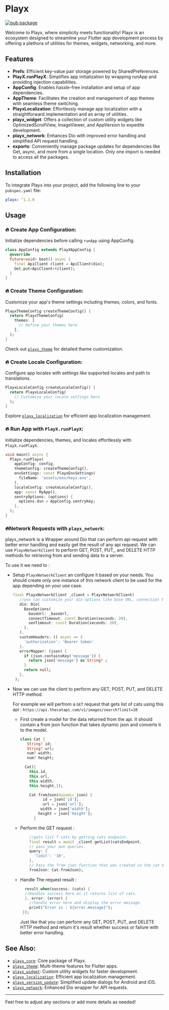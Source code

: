 
# Playx

[![pub package](https://img.shields.io/pub/v/playx.svg?color=1284C5)](https://pub.dev/packages/playx)

Welcome to Playx, where simplicity meets functionality! Playx is an ecosystem designed to streamline your Flutter app development process by offering a plethora of utilities for themes, widgets, networking, and more.

## Features
- **Prefs**: Efficient key-value pair storage powered by SharedPreferences.
- **PlayX.runPlayX**: Simplifies app initialization by wrapping runApp and providing injection capabilities.
- **AppConfig**: Enables hassle-free installation and setup of app dependencies.
- **AppTheme**: Facilitates the creation and management of app themes with seamless theme switching.
- **PlayxLocalization**: Effortlessly manage app localization with a straightforward implementation and an array of utilities.
- **playx_widget**: Offers a collection of custom utility widgets like OptimizedScrollView, ImageViewer, and AppVersion to expedite development.
- **playx_network**: Enhances Dio with improved error handling and simplified API request handling.
- **exports**: Conveniently manage package updates for dependencies like Get, async, and more from a single location. Only one import is needed to access all the packages.

## Installation
To integrate Playx into your project, add the following line to your `pubspec.yaml` file:

```yaml  
playx: ^1.1.0  
```  

## Usage
### 🔥 Create App Configuration:
Initialize dependencies before calling `runApp` using AppConfig.

```dart  
class AppConfig extends PlayXAppConfig {  
  @override  
  Future<void> boot() async {  
    final ApiClient client = ApiClient(dio);  
    Get.put<ApiClient>(client);  
  }  
}  
```  

### 🔥 Create Theme Configuration:
Customize your app's theme settings including themes, colors, and fonts.

```dart  
PlayxThemeConfig createThemeConfig() {  
  return PlayxThemeConfig(  
    themes: [  
      // Define your themes here  
    ],  
  );  
}  
```  
Check out [`playx_theme`](https://pub.dev/packages/playx_theme) for detailed theme customization.

### 🔥 Create Locale Configuration:
Configure app locales with settings like supported locales and path to translations.

```dart  
PlayxLocaleConfig createLocaleConfig() {  
  return PlayxLocaleConfig(  
    // Customize your locale settings here  
  );  
}  
```  
Explore [`playx_localization`](https://pub.dev/packages/playx_localization) for efficient app localization management.

### 🔥 Run App with `PlayX.runPlayX`:
Initialize dependencies, themes, and locales effortlessly with `PlayX.runPlayX`.

```dart  
void main() async {  
  Playx.runPlayx(  
    appConfig: config,  
    themeConfig: createThemeConfig(),  
    envSettings: const PlayxEnvSettings(  
      fileName: 'assets/env/keys.env',  
    ),  
    localeConfig: createLocaleConfig(),  
    app: const MyApp(),  
    sentryOptions: (options) {  
      options.dsn = AppConfig.sentryKey;  
    },  
  );  
}  
```  

### 🔥Network Requests with `playx_network`:

playx_network is a Wrapper around Dio that can perform api request with better error handling and easily get the result of any api request.
We can use  `PlayxNetworkClient`  to perform GET, POST, PUT,, and DELETE HTTP methods for retrieving from and sending data to a server.

To use it we need to :

-   Setup  `PlayxNetworkClient`  an configure it based on your needs. You should create only one instance of this network client to be used for the app depending on your use case.

    ```dart
    final PlayxNetworkClient _client = PlayxNetworkClient(
       //you can customize your dio options like base URL, connection time out.
       dio: Dio(
         BaseOptions(
           baseUrl: _baseUrl,
           connectTimeout: const Duration(seconds: 20),
           senTimeout: const Duration(seconds: 20),
         ),
       ),
       customHeaders: () async => {
         'authorization': 'Bearer token'
       },  
       errorMapper: (json) {
         if (json.containsKey('message')) {
           return json['message'] as String? ;
         }
         return null;
       },
     );
    
    ```

-   Now we can use the client to perform any GET, POST, PUT, and DELETE HTTP method.

    For example we will perfrom a  `GET`  request that gets list of cats using this api :  `https://api.thecatapi.com/v1/images/search?limit=10`

    -   First create a model for the data returned from the api. It should contain a from json function that takes dynamic json and converts it to the model.

        ```dart
        class Cat {
           String? id;
           String? url;
           num? width;
           num? height;
        
          Cat({
            this.id, 
            this.url, 
            this.width, 
            this.height,});
        
            Cat.fromJson(dynamic json) {
                  id = json['id'];
                  url = json['url'];
                 width = json['width'];
                height = json['height'];
              }
        ```

    -   Perform the GET request :

        ```dart
            //gets list f cats by getting cats endpoint.
            final result = await _client.getList(catsEndpoint,
            // pass your own queries.
            query: {
              'limit': '10',
            },
            // Pass the from json function that was created in the cat model.
            fromJson: Cat.fromJson);
        
        ```

    -   Handle The request result :

        ```dart
          result.when(success: (cats) {
          //Handles success here as it returns list of cats.
          }, error: (error) {
            //handle error here and display the error message.
            print("Error is : ${error.message}");
         });
        
        ```

        Just like that you can perform any GET, POST, PUT, and DELETE HTTP method and return it's result whether success or failure with better error handling.



## See Also:
- [`playx_core`](https://pub.dev/packages/playx_core): Core package of Playx.
- [`playx_theme`](https://pub.dev/packages/playx_theme): Multi-theme features for Flutter apps.
- [`playx_widget`](https://pub.dev/packages/playx_widget): Custom utility widgets for faster development.
- [`playx_localization`](https://pub.dev/packages/playx_localization): Efficient app localization management.
- [`playx_version_update`](https://pub.dev/packages/playx_version_update): Simplified update dialogs for Android and iOS.
- [`playx_network`](https://pub.dev/packages/playx_network): Enhanced Dio wrapper for API requests.

---  

Feel free to adjust any sections or add more details as needed!